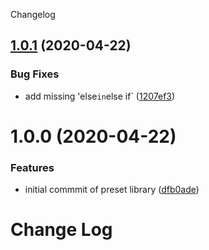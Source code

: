 Changelog

## [1.0.1](https://github.com/michaelmccord/conventional-changelog-docs/compare/v1.0.0...v1.0.1) (2020-04-22)


### Bug Fixes

* add missing 'else` in `else if` ([1207ef3](https://github.com/michaelmccord/conventional-changelog-docs/commit/1207ef35324fb234146232af26bec718c0048e19))

# 1.0.0 (2020-04-22)


### Features

* initial commmit of preset library ([dfb0ade](https://github.com/michaelmccord/conventional-changelog-docs/commit/dfb0adeaf30f461f1f7d0afb896ef48185aeaa39))

# Change Log
